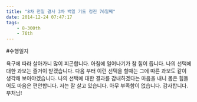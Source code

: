 ```yaml
---
title: "8차 천일 결사 3차 백일 기도 정진 76일째"
date: 2014-12-24 07:47:17
tags:
    - 8-300th
    - 76th
---
```


#수행일지

욕구에 따라 살아가니 많이 피곤합니다. 아침에 일어나기가 참 힘이 듭니다. 나의 선택에 대한 과보는 즐거이 받겠습니다. 다음 부터 이런 선택을 할때는 그에 따른 과보도 같이 생각해 보아야겠습니다. 나의 선택에 대한 결과를 감내하겠다는 마음을 내니 몸은 힘들어도 마음은 편안합니다. 저는 잘 살고 있습니다. 아무 부족함이 없습니다. 감사합니다. 부처님!
